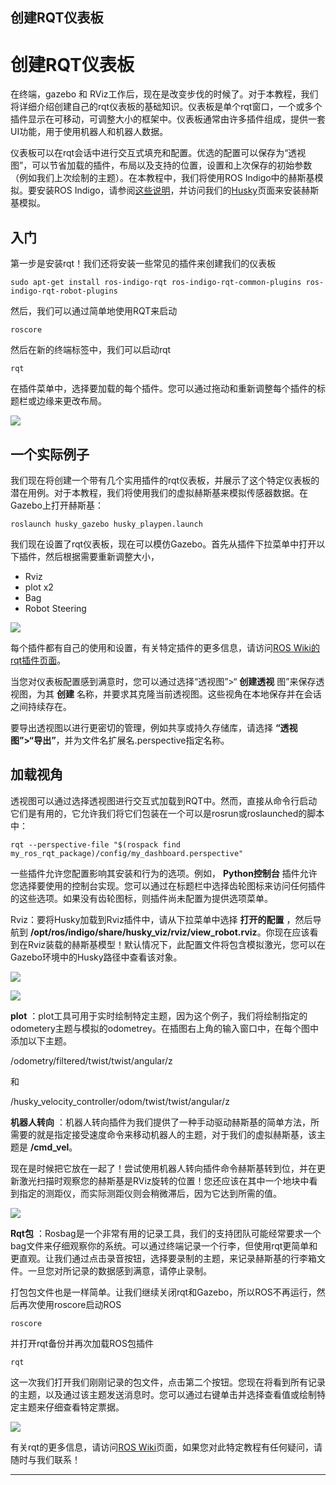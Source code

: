 ## 创建RQT仪表板

# 创建RQT仪表板

在终端，gazebo 和 RViz工作后，现在是改变步伐的时候了。对于本教程，我们将详细介绍创建自己的rqt仪表板的基础知识。仪表板是单个rqt窗口，一个或多个插件显示在可移动，可调整大小的框架中。仪表板通常由许多插件组成，提供一套UI功能，用于使用机器人和机器人数据。

仪表板可以在rqt会话中进行交互式填充和配置。优选的配置可以保存为“透视图”，可以节省加载的插件，布局以及支持的位置，设置和上次保存的初始参数（例如我们上次绘制的主题）。在本教程中，我们将使用ROS Indigo中的赫斯基模拟。要安装ROS Indigo，请参阅[这些说明](http://wiki.ros.org/indigo/Installation/Ubuntu)，并访问我们的[Husky](http://wiki.ros.org/Robots/Husky)页面来安装赫斯基模拟。

## 入门

第一步是安装rqt！我们还将安装一些常见的插件来创建我们的仪表板

	sudo apt-get install ros-indigo-rqt ros-indigo-rqt-common-plugins ros-indigo-rqt-robot-plugins

然后，我们可以通过简单地使用RQT来启动

	roscore

然后在新的终端标签中，我们可以启动rqt

	rqt

在插件菜单中，选择要加载的每个插件。您可以通过拖动和重新调整每个插件的标题栏或边缘来更改布局。

![](https://i.loli.net/2017/08/23/599d6bd3e2e04.png)

## 一个实际例子

我们现在将创建一个带有几个实用插件的rqt仪表板，并展示了这个特定仪表板的潜在用例。对于本教程，我们将使用我们的虚拟赫斯基来模拟传感器数据。在Gazebo上打开赫斯基：

	roslaunch husky_gazebo husky_playpen.launch

我们现在设置了rqt仪表板，现在可以模仿Gazebo。首先从插件下拉菜单中打开以下插件，然后根据需要重新调整大小，

* Rviz
* plot x2
* Bag
* Robot Steering

![](https://i.loli.net/2017/08/23/599d6c58058ca.png)


每个插件都有自己的使用和设置，有关特定插件的更多信息，请访问[ROS Wiki的rqt插件页面](http://wiki.ros.org/rqt/Plugins)。

当您对仪表板配置感到满意时，您可以通过选择“透视图”>“ **创建透视** 图”来保存透视图，为其 **创建** 名称，并要求其克隆当前透视图。这些视角在本地保存并在会话之间持续存在。


要导出透视图以进行更密切的管理，例如共享或持久存储库，请选择 **“透视图”>“导出”**，并为文件名扩展名.perspective指定名称。

## 加载视角

透视图可以通过选择透视图进行交互式加载到RQT中。然而，直接从命令行启动它们是有用的，它允许我们将它们包装在一个可以是rosrun或roslaunched的脚本中：

	rqt --perspective-file "$(rospack find my_ros_rqt_package)/config/my_dashboard.perspective"

一些插件允许您配置影响其安装和行为的选项。例如， **Python控制台** 插件允许您选择要使用的控制台实现。您可以通过在标题栏中选择齿轮图标来访问任何插件的这些选项。如果没有齿轮图标，则插件尚未配置为提供选项菜单。

Rviz：要将Husky加载到Rviz插件中，请从下拉菜单中选择 **打开的配置** ，然后导航到 **/opt/ros/indigo/share/husky_viz/rviz/view_robot.rviz**。你现在应该看到在Rviz装载的赫斯基模型！默认情况下，此配置文件将包含模拟激光，您可以在Gazebo环境中的Husky路径中查看该对象。

![](https://i.loli.net/2017/08/23/599d70460e9ec.png)


![](https://i.loli.net/2017/08/23/599d7071b6a80.png)


**plot** ：plot工具可用于实时绘制特定主题，因为这个例子，我们将绘制指定的odometery主题与模拟的odometrey。在插图右上角的输入窗口中，在每个图中添加以下主题。

/odometry/filtered/twist/twist/angular/z

和

/husky_velocity_controller/odom/twist/twist/angular/z

**机器人转向** ：机器人转向插件为我们提供了一种手动驱动赫斯基的简单方法，所需要的就是指定接受速度命令来移动机器人的主题，对于我们的虚拟赫斯基，该主题是 **/cmd_vel**。

现在是时候把它放在一起了！尝试使用机器人转向插件命令赫斯基转到位，并在更新激光扫描时观察您的赫斯基是RViz旋转的位置！您还应该在其中一个地块中看到指定的测距仪，而实际测距仪则会稍微滞后，因为它达到所需的值。

![](https://i.loli.net/2017/08/23/599d71556b8f7.png)

**Rqt包** ：Rosbag是一个非常有用的记录工具，我们的支持团队可能经常要求一个bag文件来仔细观察你的系统。可以通过终端记录一个行李，但使用rqt更简单和更直观。让我们通过点击录音按钮，选择要录制的主题，来记录赫斯基的行李箱文件。一旦您对所记录的数据感到满意，请停止录制。

打包包文件也是一样简单。让我们继续关闭rqt和Gazebo，所以ROS不再运行，然后再次使用roscore启动ROS

	
	roscore

并打开rqt备份并再次加载ROS包插件

	rqt

这一次我们打开我们刚刚记录的包文件，点击第二个按钮。您现在将看到所有记录的主题，以及通过该主题发送消息时。您可以通过右键单击并选择查看值或绘制特定主题来仔细查看特定票据。

![](https://i.loli.net/2017/08/23/599d734d9d65a.png)

有关rqt的更多信息，请访问[ROS Wiki](http://wiki.ros.org/rqt)页面，如果您对此特定教程有任何疑问，请随时与我们联系！

---